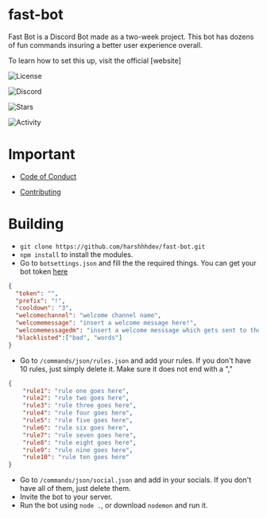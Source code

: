 # fast-bot
 
 Fast Bot is a Discord Bot made as a two-week project. This bot has dozens of fun commands insuring a better user experience overall. 
 
 To learn how to set this up, visit the official [website]
 
![License](https://img.shields.io/github/license/harshhhdev/fast-bot?style=for-the-badge)

![Discord](https://img.shields.io/discord/742510158269120594?style=for-the-badge)

![Stars](https://img.shields.io/github/stars/harshhhdev/fast-bot?style=for-the-badge)

![Activity](https://img.shields.io/github/commit-activity/m/harshhhdev/fast-bot?style=for-the-badge)
 
 # Important 
 
 -  [Code of Conduct]
 
 -  [Contributing]
 
 [Code of Conduct]: https://github.com/harshhhdev/fast-bot/blob/master/CODE_OF_CONDUCT.md
 [Contributing]: https://github.com/harshhhdev/fast-bot/blob/master/commands/CONTRIBUTING.md
 
# Building 

 - `git clone https://github.com/harshhhdev/fast-bot.git`
 - `npm install` to install the modules.
 - Go to `botsettings.json` and fill the the required things. You can get your bot token [here]
 ```json
 { 
   "token": "",
   "prefix": "!",
   "cooldown": "3",
   "welcomechannel": "welcome channel name",
   "welcomemessage": "insert a welcome message here!",
   "welcomemessagedm": "insert a welcome messsage which gets sent to the user's DM here!",
   "blacklisted":["bad", "words"]
}
```
- Go to `/commands/json/rules.json` and add your rules. If you don't have 10 rules, just simply delete it. Make sure it does not end with a "," 
```json
{
    "rule1": "rule one goes here",
    "rule2": "rule two goes here",
    "rule3": "rule three goes here",
    "rule4": "rule four goes here",
    "rule5": "rule five goes here",
    "rule6": "rule six goes here",
    "rule7": "rule seven goes here",
    "rule8": "rule eight goes here",
    "rule9": "rule nine goes here",
    "rule10": "rule ten goes here"
}
```
- Go to `/commands/json/social.json` and add in your socials. If you don't have all of them, just delete them.
- Invite the bot to your server.
- Run the bot using `node .`, or download `nodemon` and run it.

[here]: https://discord.com/developers
